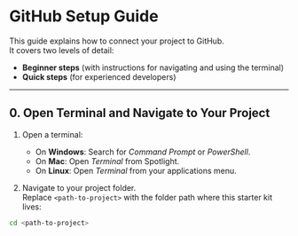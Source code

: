# GitHub Setup Guide

This guide explains how to connect your project to GitHub.  
It covers two levels of detail:

- **Beginner steps** (with instructions for navigating and using the terminal)
- **Quick steps** (for experienced developers)

---

## 0. Open Terminal and Navigate to Your Project

1. Open a terminal:
   - On **Windows**: Search for _Command Prompt_ or _PowerShell_.
   - On **Mac**: Open _Terminal_ from Spotlight.
   - On **Linux**: Open _Terminal_ from your applications menu.

2. Navigate to your project folder.  
   Replace `<path-to-project>` with the folder path where this starter kit lives:

```bash
cd <path-to-project>
```
